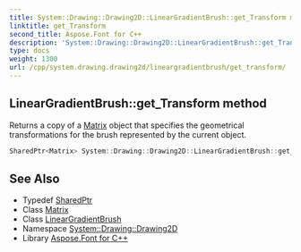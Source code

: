 ```yaml
---
title: System::Drawing::Drawing2D::LinearGradientBrush::get_Transform method
linktitle: get_Transform
second_title: Aspose.Font for C++
description: 'System::Drawing::Drawing2D::LinearGradientBrush::get_Transform method. Returns a copy of a Matrix object that specifies the geometrical transformations for the brush represented by the current object in C++.'
type: docs
weight: 1300
url: /cpp/system.drawing.drawing2d/lineargradientbrush/get_transform/
---
```

## LinearGradientBrush::get_Transform method


Returns a copy of a [Matrix](../../matrix/) object that specifies the geometrical transformations for the brush represented by the current object.

```cpp
SharedPtr<Matrix> System::Drawing::Drawing2D::LinearGradientBrush::get_Transform() const
```

## See Also

* Typedef [SharedPtr](../../../system/sharedptr/)
* Class [Matrix](../../matrix/)
* Class [LinearGradientBrush](../)
* Namespace [System::Drawing::Drawing2D](../../)
* Library [Aspose.Font for C++](../../../)

